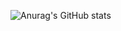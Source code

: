 ![Anurag's GitHub stats](https://github-readme-stats.vercel.app/api?username=zerotonyq&show_icons=true&theme=tokyonight&card_width=900&hide_rank=true&bg_color=DEG,322787,1b1547)
